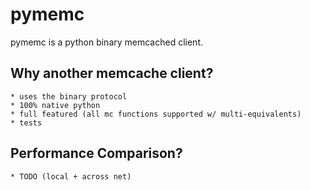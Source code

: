 # pymemc

pymemc is a python binary memcached client.

## Why another memcache client?
    * uses the binary protocol
    * 100% native python
    * full featured (all mc functions supported w/ multi-equivalents)
    * tests

## Performance Comparison?
    * TODO (local + across net)


